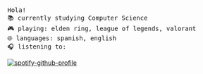 <samp>
Hola!<br>
  📚 currently studying Computer Science <br> 
  🎮 playing: elden ring, league of legends, valorant <br>
  🌐 languages: spanish, english <br> 
  🎧 listening to: <br>
</samp>
  
[![spotify-github-profile](https://spotify-github-profile.vercel.app/api/view?uid=31dlw25joy5zyxca7eemkdt2lugq&cover_image=true&theme=novatorem&bar_color=53b14f&bar_color_cover=true)](https://spotify-github-profile.vercel.app/api/view?uid=31dlw25joy5zyxca7eemkdt2lugq&redirect=true)
